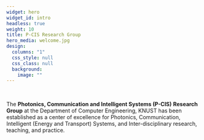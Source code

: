 ```yaml
---
widget: hero
widget_id: intro
headless: true
weight: 10
title: P-CIS Research Group
hero_media: welcome.jpg
design:
  columns: "1"
  css_style: null
  css_class: null
  background:
    image: ""
---
```

<br>

The **Photonics, Communication and Intelligent Systems (P-CIS)** **Research Group** at the Department of Computer Engineering, KNUST has been established as a center of excellence for Photonics, Communication, Intelligent (Energy and Transport) Systems, and Inter-disciplinary research, teaching, and practice.
